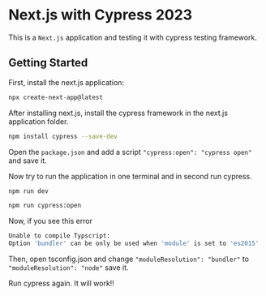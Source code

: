 # Next.js with Cypress 2023

This is a `Next.js` application and testing it with cypress testing framework.

## Getting Started

First, install the next.js application:

```bash
npx create-next-app@latest
```

After installing next.js, install the cypress framework in the next.js application folder.

```bash
npm install cypress --save-dev
```

Open the `package.json` and add a script `"cypress:open": "cypress open"` and save it.

Now try to run the application in one terminal and in second run cypress.

```bash
npm run dev
```

```bash
npm run cypress:open
```

Now, if you see this error

```bash
Unable to compile Typscript:
Option 'bundler' can be only be used when 'module' is set to 'es2015'
```

Then, open tsconfig.json and change `"moduleResolution": "bundler"` to `"moduleResolution": "node"` save it.

Run cypress again. It will work!!
